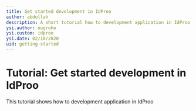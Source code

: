 ```yaml
---
title: Get started development in IdProo
author: abdullah
description: A short tutorial how to development application in IdProo. 
ysi.author: nugroho
ysi.custom: idproo
ysi.date: 02/18/2020
uid: getting-started
---
```

# Tutorial: Get started development in IdProo

This tutorial shows how to development application in IdProo
